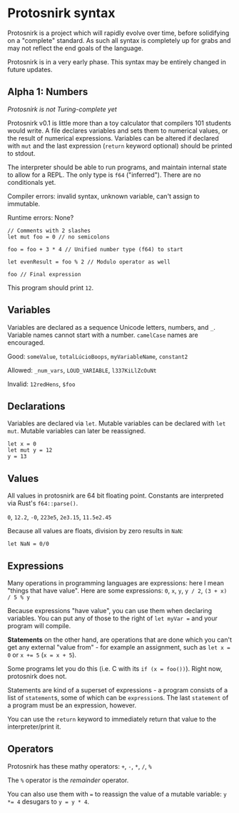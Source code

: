 # Protosnirk syntax

Protosnirk is a project which will rapidly evolve over time, before solidifying
on a "complete" standard. As such all syntax is completely up for grabs and may
not reflect the end goals of the language.

Protosnirk is in a very early phase. This syntax may be entirely changed in future updates.

## Alpha 1: Numbers
*Protosnirk is not Turing-complete yet*

Protosnirk v0.1 is little more than a toy calculator that compilers 101 students
would write. A file declares variables and sets them to numerical values, or
the result of numerical expressions. Variables can be altered if declared with
`mut` and the last expression (`return` keyword optional) should be printed to stdout.

The interpreter should be able to run programs, and maintain internal state to
allow for a REPL. The only type is `f64` ("inferred"). There are no conditionals yet.

Compiler errors: invalid syntax, unknown variable, can't assign to immutable.

Runtime errors: None?

```
// Comments with 2 slashes
let mut foo = 0 // no semicolons

foo = foo + 3 * 4 // Unified number type (f64) to start

let evenResult = foo % 2 // Modulo operator as well

foo // Final expression
```

This program should print `12`.

## Variables

Variables are declared as a sequence Unicode letters, numbers, and `_`. Variable names
cannot start with a number. `camelCase` names are encouraged.

Good:
`someValue`, `totalLúcioBoops`, `myVariableName`, `constant2`

Allowed:
`_num_vars`, `LOUD_VARIABLE`, `l337KiLlZcOuNt`

Invalid:
`12redHens`, `$foo`

## Declarations

Variables are declared via `let`. Mutable variables can be declared with `let mut`. Mutable
variables can later be reassigned.

```
let x = 0
let mut y = 12
y = 13
```

## Values

All values in protosnirk are 64 bit floating point.
Constants are interpreted via Rust's `f64::parse()`.

`0`, `12.2`, `-0`, `223e5`, `2e3.15`, `11.5e2.45`

Because all values are floats, division by zero results in `NaN`:

`let NaN = 0/0`

## Expressions

Many operations in programming languages are expressions: here I mean "things that have value".
Here are some expressions:
`0`, `x`, `y`, `y / 2`, `(3 + x) / 5 % y`

Because expressions "have value", you can use them when declaring variables.
You can put any of those to the right of `let myVar =` and your program will compile.

**Statements** on the other hand, are operations that are done which you can't get any external
"value from" - for example an assignment, such as `let x = 0` or `x += 5` (`x = x + 5`).

Some programs let you do this (i.e. C with its `if (x = foo())`). Right now, protosnirk does not.

Statements are kind of a superset of expressions - a program consists of a list of `statement`s,
some of which can be `expression`s. The last `statement` of a program must be an expression, however.

You can use the `return` keyword to immediately return that value to the interpreter/print it.

## Operators

Protosnirk has these mathy operators: `+`, `-`, `*`, `/`, `%`

The `%` operator is the _remainder_ operator.

You can also use them with `=` to reassign the value of a mutable variable: `y *= 4` desugars to `y = y * 4`.
